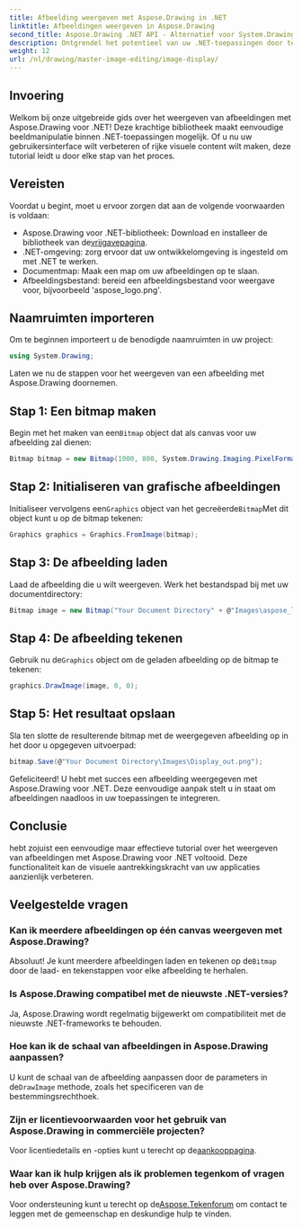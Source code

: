 ```yaml
---
title: Afbeelding weergeven met Aspose.Drawing in .NET
linktitle: Afbeeldingen weergeven in Aspose.Drawing
second_title: Aspose.Drawing .NET API - Alternatief voor System.Drawing.Common
description: Ontgrendel het potentieel van uw .NET-toepassingen door te leren hoe u moeiteloos afbeeldingen kunt weergeven met behulp van de Aspose.Drawing-bibliotheek. Deze uitgebreide tutorial biedt een duidelijke, stapsgewijze handleiding.
weight: 12
url: /nl/drawing/master-image-editing/image-display/
---
```

## Invoering

Welkom bij onze uitgebreide gids over het weergeven van afbeeldingen met Aspose.Drawing voor .NET! Deze krachtige bibliotheek maakt eenvoudige beeldmanipulatie binnen .NET-toepassingen mogelijk. Of u nu uw gebruikersinterface wilt verbeteren of rijke visuele content wilt maken, deze tutorial leidt u door elke stap van het proces.

## Vereisten

Voordat u begint, moet u ervoor zorgen dat aan de volgende voorwaarden is voldaan:

-  Aspose.Drawing voor .NET-bibliotheek: Download en installeer de bibliotheek van de[vrijgavepagina](https://releases.aspose.com/drawing/net/).
- .NET-omgeving: zorg ervoor dat uw ontwikkelomgeving is ingesteld om met .NET te werken.
- Documentmap: Maak een map om uw afbeeldingen op te slaan.
- Afbeeldingsbestand: bereid een afbeeldingsbestand voor weergave voor, bijvoorbeeld 'aspose_logo.png'.

## Naamruimten importeren

Om te beginnen importeert u de benodigde naamruimten in uw project:

```csharp
using System.Drawing;
```

Laten we nu de stappen voor het weergeven van een afbeelding met Aspose.Drawing doornemen.

## Stap 1: Een bitmap maken

 Begin met het maken van een`Bitmap` object dat als canvas voor uw afbeelding zal dienen:

```csharp
Bitmap bitmap = new Bitmap(1000, 800, System.Drawing.Imaging.PixelFormat.Format32bppPArgb);
```

## Stap 2: Initialiseren van grafische afbeeldingen

 Initialiseer vervolgens een`Graphics` object van het gecreëerde`Bitmap`Met dit object kunt u op de bitmap tekenen:

```csharp
Graphics graphics = Graphics.FromImage(bitmap);
```

## Stap 3: De afbeelding laden

Laad de afbeelding die u wilt weergeven. Werk het bestandspad bij met uw documentdirectory:

```csharp
Bitmap image = new Bitmap("Your Document Directory" + @"Images\aspose_logo.png");
```

## Stap 4: De afbeelding tekenen

 Gebruik nu de`Graphics` object om de geladen afbeelding op de bitmap te tekenen:

```csharp
graphics.DrawImage(image, 0, 0);
```

## Stap 5: Het resultaat opslaan

Sla ten slotte de resulterende bitmap met de weergegeven afbeelding op in het door u opgegeven uitvoerpad:

```csharp
bitmap.Save(@"Your Document Directory\Images\Display_out.png");
```

Gefeliciteerd! U hebt met succes een afbeelding weergegeven met Aspose.Drawing voor .NET. Deze eenvoudige aanpak stelt u in staat om afbeeldingen naadloos in uw toepassingen te integreren.

## Conclusie

hebt zojuist een eenvoudige maar effectieve tutorial over het weergeven van afbeeldingen met Aspose.Drawing voor .NET voltooid. Deze functionaliteit kan de visuele aantrekkingskracht van uw applicaties aanzienlijk verbeteren.

## Veelgestelde vragen

### Kan ik meerdere afbeeldingen op één canvas weergeven met Aspose.Drawing?

 Absoluut! Je kunt meerdere afbeeldingen laden en tekenen op de`Bitmap` door de laad- en tekenstappen voor elke afbeelding te herhalen.

### Is Aspose.Drawing compatibel met de nieuwste .NET-versies?

Ja, Aspose.Drawing wordt regelmatig bijgewerkt om compatibiliteit met de nieuwste .NET-frameworks te behouden.

### Hoe kan ik de schaal van afbeeldingen in Aspose.Drawing aanpassen?

 U kunt de schaal van de afbeelding aanpassen door de parameters in de`DrawImage` methode, zoals het specificeren van de bestemmingsrechthoek.

### Zijn er licentievoorwaarden voor het gebruik van Aspose.Drawing in commerciële projecten?

 Voor licentiedetails en -opties kunt u terecht op de[aankooppagina](https://purchase.conholdate.com/buy).

### Waar kan ik hulp krijgen als ik problemen tegenkom of vragen heb over Aspose.Drawing?

Voor ondersteuning kunt u terecht op de[Aspose.Tekenforum](https://forum.aspose.com/c/diagram/17) om contact te leggen met de gemeenschap en deskundige hulp te vinden.